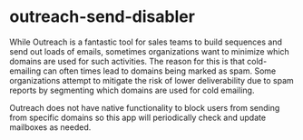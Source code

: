 # outreach-send-disabler

While Outreach is a fantastic tool for sales teams to build sequences and send out loads of
emails, sometimes organizations want to minimize which domains are used for such activities.
The reason for this is that cold-emailing can often times lead to domains being marked as spam.
Some organizations attempt to mitigate the risk of lower deliverability due to spam reports by segmenting
which domains are used for cold emailing.

Outreach does not have native functionality to block users from sending from specific domains
so this app will periodically check and update mailboxes as needed.
